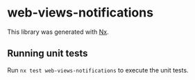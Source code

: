 # web-views-notifications

This library was generated with [Nx](https://nx.dev).

## Running unit tests

Run `nx test web-views-notifications` to execute the unit tests.
